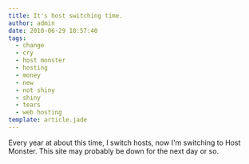 ```yaml
---
title: It's host switching time.
author: admin
date: 2010-06-29 10:57:40
tags: 
  - change
  - cry
  - host monster
  - hosting
  - money
  - new
  - not shiny
  - shiny
  - tears
  - web hosting
template: article.jade
---
```


Every year at about this time, I switch hosts, now I'm switching to Host Monster. This site may probably be down for the next day or so.
